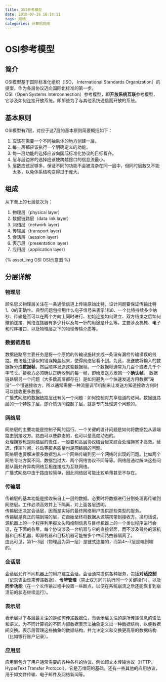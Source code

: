 ```yaml
---
title: OSI参考模型
date: 2018-07-16 16:18:11
tags: 网络
categories: 计算机网络
---
```

# OSI参考模型

## 简介

OSI模型基于国际标准化组织（ISO， International Standards Organization）的提案，作为各层协议迈向国际化标准的第一步。  
OSI（Open Systems Interconnection）参考模型，即**开放系统互联**参考模型，它涉及如何连接开放系统，即那些为了与其他系统通信而开放的系统。

## 基本原则

OSI模型有7层，对应于这7层的基本原则简要概括如下：  
1. 应该在需要一个不同抽象体的地方创建一层。
2. 每一层都应该执行一个明确定义的功能。
3. 每一层功能的选择应该向国际标准化协议的目标看齐。
4. 层与层边界的选择应该使跨越接口的信息流最小。
5. 层数应该足够多，保证不同的功能不会被混杂在同一层中，但同时层数又不能太多，以免体系结构变得过于庞大。  

## 组成
从下至上的七层依次为：  
1. 物理层（physical layer）
2. 数据链路层（data link layer）
3. 网络层（network layer）
4. 传输层（transport layer)
5. 会话层（session layer）
6. 表示层（presentation layer）
7. 应用层（application layer）

{% asset_img OSI OSI示意图 %}  

## 分层详解

### **物理层**

顾名思义物理层关注在一条通信信道上传输原始比特。设计问题要保证传输比特1、0的正确性。典型问题包括用什么电子信号来表示1和0、一个比特持续多少纳秒、传输是否可以在两个方向上同时进行、初始连接如何建立、双方结束之后如何撤销连接、网络连接器有多少针以及每一针的用途是什么等。主要涉及机械、电子和时序接口，以及物理层之下的物理传输介质等。

### **数据链路层**

数据链路层主要任务是将一个原始的传输设施转变成一条没有漏检传输错误的线路。做法是江镇似的错误掩盖起来，使得网络层看不到。为此，发送放将输入的数据拆分成**数据帧**，然后顺序发送这些数据帧。一个数据帧通常为几百个或者几千个字节长。接收方必须确认正确收到的每一帧，即给发送方发回一个**确认帧**。
数据链路层另一个问题（大多数高层都存在）是如何避免一个快速发送方用数据“淹没”一个慢速接收方，所以通常需要一种流量调节机制来让发送方知道接收方何时可以接收更多数据。  
广播式网络的数据链路层还有另一个问题：如何控制对共享信道的访问。数据链路层的一个特殊子层，即介质访问控制子层，就是专门处理这个问题的。

### **网络层**

网络层的主要功能是控制子网的运行。一个关键的设计问题是如何将数据包从源端路由到接收方。路由可以使静态的，也可以是高度动态的。  
处理拥塞也是网络层的责任，一般要和高层协议结合起来综合处理拥塞才高效。延迟、传输时间、抖动等服务质量也是网络层的问题。  
网络层也要解决很多数据包从一个网络传输到另一个网络时出现的问题。比如两个网络寻址方案不同、数据包过大、两个网络协议不同等等。网络层通过解决这些问题从而允许异构网络互相连接成为互联网络。    
广播式网络中由于路由较简单，因此网络层可能比较单薄甚至不存在。  

### **传输层**

传输层的基本功能是接收来自上一层的数据。必要时将数据进行分割处理再传输到网络层。工作必须高效并上下隔离，对上面各层透明。  
传输层还决定会话层，因而是实际的最终网络用户提供那些类型的服务。  
传输层是真正的端到端的层，它自始至终将数据从源端携带到接收方。换句话说，源机器上的一个程序利用报文头和控制信息与目标机器上的一个类似程序进行会话，在下面的各层，每个协议涉及一台机器与它的直接邻居，而不涉及最终的源机器和目标机器，即源机器和目标机器可能被多个中间路由器隔离了。  
由此可见，第1～3层（物理层为第一层）是链式连接的，而第4～7层是端到端的。  

### **会话层**

会话层允许不同机器上的用户建立会话。会话通常提供各种服务，包括**对话控制**（记录该由谁来传递数据）、**令牌管理**（禁止双方同时执行同一个关键操作），以及**同步功能**（在一个长传输过程中设置一些断点，以便在系统崩溃之后还能恢复到崩溃前的状态继续运行）。

### **表示层**

表示层以下各层最关注的是如何传递数据位，而表示层关注的是所传递信息的语法和语义。为不同计算机的不同内部数据表示法抽象定义出一种数据结构，以便数据间交换。表示层管理这些抽象的数据结构，并允许定义和交换更高层的数据结构（比如银行账户记录）。

### **应用层**

应用层包含了用户通常需要的各种各样的协议。例如超文本传输协议（HTTP，HyperText Transfer Protocol），它是万维网的基础。还有一些其他的应用协议，用于如文件传输、电子邮件及网络新闻等。